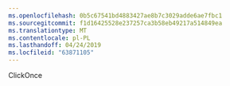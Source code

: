 ```yaml
---
ms.openlocfilehash: 0b5c67541bd4883427ae8b7c3029adde6ae7fbc1
ms.sourcegitcommit: f1d16425528e237257ca3b58eb49217a514849ea
ms.translationtype: MT
ms.contentlocale: pl-PL
ms.lasthandoff: 04/24/2019
ms.locfileid: "63871105"
---
```

ClickOnce